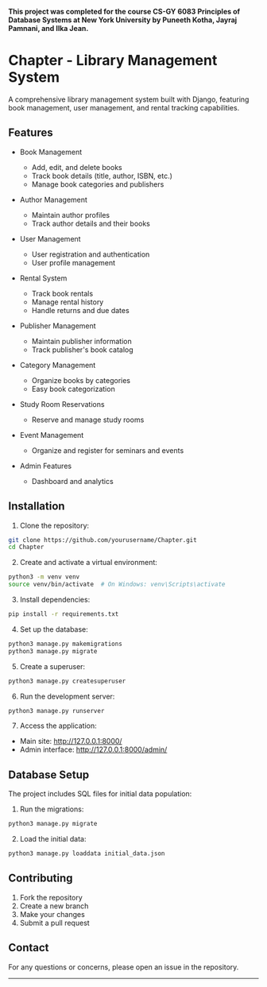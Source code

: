 **This project was completed for the course CS-GY 6083 Principles of Database Systems at New York University by Puneeth Kotha, Jayraj Pamnani, and Ilka Jean.**

# Chapter - Library Management System

A comprehensive library management system built with Django, featuring book management, user management, and rental tracking capabilities.

## Features

- Book Management
  - Add, edit, and delete books
  - Track book details (title, author, ISBN, etc.)
  - Manage book categories and publishers

- Author Management
  - Maintain author profiles
  - Track author details and their books

- User Management
  - User registration and authentication
  - User profile management

- Rental System
  - Track book rentals
  - Manage rental history
  - Handle returns and due dates

- Publisher Management
  - Maintain publisher information
  - Track publisher's book catalog

- Category Management
  - Organize books by categories
  - Easy book categorization

- Study Room Reservations
  - Reserve and manage study rooms

- Event Management
  - Organize and register for seminars and events

- Admin Features
  - Dashboard and analytics

## Installation

1. Clone the repository:
```bash
git clone https://github.com/yourusername/Chapter.git
cd Chapter
```

2. Create and activate a virtual environment:
```bash
python3 -m venv venv
source venv/bin/activate  # On Windows: venv\Scripts\activate
```

3. Install dependencies:
```bash
pip install -r requirements.txt
```

4. Set up the database:
```bash
python3 manage.py makemigrations
python3 manage.py migrate
```

5. Create a superuser:
```bash
python3 manage.py createsuperuser
```

6. Run the development server:
```bash
python3 manage.py runserver
```

7. Access the application:
- Main site: http://127.0.0.1:8000/
- Admin interface: http://127.0.0.1:8000/admin/

## Database Setup

The project includes SQL files for initial data population:

1. Run the migrations:
```bash
python3 manage.py migrate
```

2. Load the initial data:
```bash
python3 manage.py loaddata initial_data.json
```

## Contributing

1. Fork the repository
2. Create a new branch
3. Make your changes
4. Submit a pull request

## Contact

For any questions or concerns, please open an issue in the repository.

---


